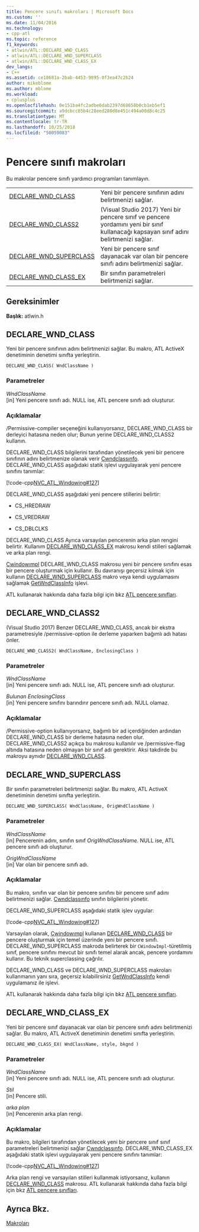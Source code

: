```yaml
---
title: Pencere sınıfı makroları | Microsoft Docs
ms.custom: ''
ms.date: 11/04/2016
ms.technology:
- cpp-atl
ms.topic: reference
f1_keywords:
- atlwin/ATL::DECLARE_WND_CLASS
- atlwin/ATL::DECLARE_WND_SUPERCLASS
- atlwin/ATL::DECLARE_WND_CLASS_EX
dev_langs:
- C++
ms.assetid: ce18681a-2bab-4453-9895-0f3ea47c2b24
author: mikeblome
ms.author: mblome
ms.workload:
- cplusplus
ms.openlocfilehash: 0e151ba4fc2adbe6dab2397d68658b0cb1eb5ef1
ms.sourcegitcommit: a9dcbcc85b4c28eed280d8e451c494a00d8c4c25
ms.translationtype: MT
ms.contentlocale: tr-TR
ms.lasthandoff: 10/25/2018
ms.locfileid: "50059083"
---
```

# <a name="window-class-macros"></a>Pencere sınıfı makroları

Bu makrolar pencere sınıfı yardımcı programları tanımlayın.

|||
|-|-|
|[DECLARE_WND_CLASS](#declare_wnd_class)|Yeni bir pencere sınıfının adını belirtmenizi sağlar.|
|[DECLARE_WND_CLASS2](#declare_wnd_class2)|(Visual Studio 2017) Yeni bir pencere sınıf ve pencere yordamını yeni bir sınıf kullanacağı kapsayan sınıf adını belirtmenizi sağlar.|
|[DECLARE_WND_SUPERCLASS](#declare_wnd_superclass)|Yeni bir pencere sınıf dayanacak var olan bir pencere sınıfı adını belirtmenizi sağlar.|
|[DECLARE_WND_CLASS_EX](#declare_wnd_class_ex)|Bir sınıfın parametreleri belirtmenizi sağlar.|

## <a name="requirements"></a>Gereksinimler

**Başlık:** atlwin.h

##  <a name="declare_wnd_class"></a>  DECLARE_WND_CLASS

Yeni bir pencere sınıfının adını belirtmenizi sağlar. Bu makro, ATL ActiveX denetiminin denetimi sınıfta yerleştirin.

```
DECLARE_WND_CLASS( WndClassName )
```

### <a name="parameters"></a>Parametreler

*WndClassName*<br/>
[in] Yeni pencere sınıfı adı. NULL ise, ATL pencere sınıfı adı oluşturur.

### <a name="remarks"></a>Açıklamalar

/Permissive-compiler seçeneğini kullanıyorsanız, DECLARE_WND_CLASS bir derleyici hatasına neden olur; Bunun yerine DECLARE_WND_CLASS2 kullanın.

DECLARE_WND_CLASS bilgilerini tarafından yönetilecek yeni bir pencere sınıfının adını belirtmenize olanak verir [Cwndclassınfo](cwndclassinfo-class.md). DECLARE_WND_CLASS aşağıdaki statik işlevi uygulayarak yeni pencere sınıfını tanımlar:

[!code-cpp[NVC_ATL_Windowing#127](../../atl/codesnippet/cpp/window-class-macros_1.cpp)]

DECLARE_WND_CLASS aşağıdaki yeni pencere stillerini belirtir:

- CS_HREDRAW

- CS_VREDRAW

- CS_DBLCLKS

DECLARE_WND_CLASS Ayrıca varsayılan pencerenin arka plan rengini belirtir. Kullanım [DECLARE_WND_CLASS_EX](#declare_wnd_class_ex) makrosu kendi stilleri sağlamak ve arka plan rengi.

[Cwindowımpl](cwindowimpl-class.md) DECLARE_WND_CLASS makrosu yeni bir pencere sınıfını esas bir pencere oluşturmak için kullanır. Bu davranışı geçersiz kılmak için kullanın [DECLARE_WND_SUPERCLASS](#declare_wnd_superclass) makro veya kendi uygulamasını sağlamak [GetWndClassInfo](cwindowimpl-class.md#getwndclassinfo) işlevi.

ATL kullanarak hakkında daha fazla bilgi için bkz [ATL pencere sınıfları](../../atl/atl-window-classes.md).

##  <a name="declare_wnd_class2"></a>  DECLARE_WND_CLASS2

(Visual Studio 2017) Benzer DECLARE_WND_CLASS, ancak bir ekstra parametresiyle /permissive-option ile derleme yaparken bağımlı adı hatası önler.

```
DECLARE_WND_CLASS2( WndClassName, EnclosingClass )
```

### <a name="parameters"></a>Parametreler

*WndClassName*<br/>
[in] Yeni pencere sınıfı adı. NULL ise, ATL pencere sınıfı adı oluşturur.

*Bulunan EnclosingClass*<br/>
[in] Yeni pencere sınıfını barındırır pencere sınıfı adı. NULL olamaz.

### <a name="remarks"></a>Açıklamalar

/Permissive-option kullanıyorsanız, bağımlı bir ad içerdiğinden ardından DECLARE_WND_CLASS bir derleme hatasına neden olur. DECLARE_WND_CLASS2 açıkça bu makrosu kullanılır ve /permissive-flag altında hatasına neden olmayan bir sınıf adı gerektirir.
Aksi takdirde bu makroyu aynıdır [DECLARE_WND_CLASS](#declare_wnd_class).

##  <a name="declare_wnd_superclass"></a>  DECLARE_WND_SUPERCLASS

Bir sınıfın parametreleri belirtmenizi sağlar. Bu makro, ATL ActiveX denetiminin denetimi sınıfta yerleştirin.

```
DECLARE_WND_SUPERCLASS( WndClassName, OrigWndClassName )
```

### <a name="parameters"></a>Parametreler

*WndClassName*<br/>
[in] Pencerenin adını, sınıfın sınıf *OrigWndClassName*. NULL ise, ATL pencere sınıfı adı oluşturur.

*OrigWndClassName*<br/>
[in] Var olan bir pencere sınıfı adı.

### <a name="remarks"></a>Açıklamalar

Bu makro, sınıfın var olan bir pencere sınıfını bir pencere sınıf adını belirtmenizi sağlar. [Cwndclassınfo](cwndclassinfo-class.md) sınıfın bilgilerini yönetir.

DECLARE_WND_SUPERCLASS aşağıdaki statik işlev uygular:

[!code-cpp[NVC_ATL_Windowing#127](../../atl/codesnippet/cpp/window-class-macros_1.cpp)]

Varsayılan olarak, [Cwindowımpl](cwindowimpl-class.md) kullanan [DECLARE_WND_CLASS](#declare_wnd_class) bir pencere oluşturmak için temel üzerinde yeni bir pencere sınıfı. DECLARE_WND_SUPERCLASS makroda belirterek bir `CWindowImpl`-türetilmiş sınıf, pencere sınıfını mevcut bir sınıfı temel alarak ancak, pencere yordamını kullanır. Bu teknik superclassing çağrılır.

DECLARE_WND_CLASS ve DECLARE_WND_SUPERCLASS makroları kullanmanın yanı sıra, geçersiz kılabilirsiniz [GetWndClassInfo](cwindowimpl-class.md#getwndclassinfo) kendi uygulamanız ile işlevi.

ATL kullanarak hakkında daha fazla bilgi için bkz [ATL pencere sınıfları](../../atl/atl-window-classes.md).

##  <a name="declare_wnd_class_ex"></a>  DECLARE_WND_CLASS_EX

Yeni bir pencere sınıf dayanacak var olan bir pencere sınıfı adını belirtmenizi sağlar. Bu makro, ATL ActiveX denetiminin denetimi sınıfta yerleştirin.

```
DECLARE_WND_CLASS_EX( WndClassName, style, bkgnd )
```

### <a name="parameters"></a>Parametreler

*WndClassName*<br/>
[in] Yeni pencere sınıfı adı. NULL ise, ATL pencere sınıfı adı oluşturur.

*Stil*<br/>
[in] Pencere stili.

*arka plan*<br/>
[in] Pencerenin arka plan rengi.

### <a name="remarks"></a>Açıklamalar

Bu makro, bilgileri tarafından yönetilecek yeni bir pencere sınıf sınıf parametreleri belirtmenizi sağlar [Cwndclassınfo](cwndclassinfo-class.md). DECLARE_WND_CLASS_EX aşağıdaki statik işlevi uygulayarak yeni pencere sınıfını tanımlar:

[!code-cpp[NVC_ATL_Windowing#127](../../atl/codesnippet/cpp/window-class-macros_1.cpp)]

Arka plan rengi ve varsayılan stilleri kullanmak istiyorsanız, kullanın [DECLARE_WND_CLASS](#declare_wnd_class) makrosu. ATL kullanarak hakkında daha fazla bilgi için bkz [ATL pencere sınıfları](../../atl/atl-window-classes.md).

## <a name="see-also"></a>Ayrıca Bkz.

[Makroları](atl-macros.md)

